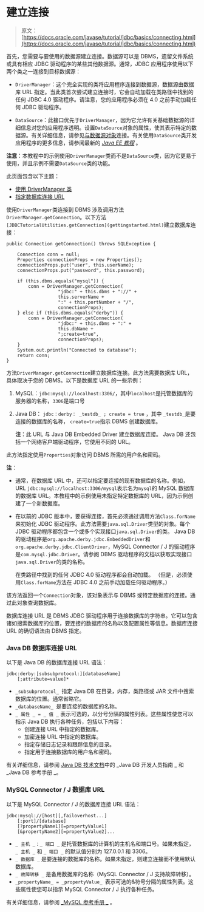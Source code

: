 # 建立连接

> 原文： [https://docs.oracle.com/javase/tutorial/jdbc/basics/connecting.html](https://docs.oracle.com/javase/tutorial/jdbc/basics/connecting.html)

首先，您需要与要使用的数据源建立连接。数据源可以是 DBMS，遗留文件系统或具有相应 JDBC 驱动程序的某些其他数据源。通常，JDBC 应用程序使用以下两个类之一连接到目标数据源：

*   `DriverManager`：这个完全实现的类将应用程序连接到数据源，数据源由数据库 URL 指定。当此类首次尝试建立连接时，它会自动加载在类路径中找到的任何 JDBC 4.0 驱动程序。请注意，您的应用程序必须在 4.0 之前手动加载任何 JDBC 驱动程序。

*   `DataSource`：此接口优先于`DriverManager`，因为它允许有关基础数据源的详细信息对您的应用程序透明。设置`DataSource`对象的属性，使其表示特定的数据源。有关详细信息，请参见[与数据源对象](sqldatasources.html)连接。有关使用`DataSource`类开发应用程序的更多信息，请参阅最新的 _[Java EE 教程](http://docs.oracle.com/javaee/6/tutorial/doc/)_ 。

**注意**：本教程中的示例使用`DriverManager`类而不是`DataSource`类，因为它更易于使用，并且示例不需要`DataSource`类的功能。

此页面包含以下主题：

*   [使用 DriverManager 类](#drivermanager)
*   [指定数据库连接 URL](#db_connection_url)

使用`DriverManager`类连接到 DBMS 涉及调用方法`DriverManager.getConnection`。以下方法 `[JDBCTutorialUtilities.getConnection](gettingstarted.html)`建立数据库连接：

```
public Connection getConnection() throws SQLException {

    Connection conn = null;
    Properties connectionProps = new Properties();
    connectionProps.put("user", this.userName);
    connectionProps.put("password", this.password);

    if (this.dbms.equals("mysql")) {
        conn = DriverManager.getConnection(
                   "jdbc:" + this.dbms + "://" +
                   this.serverName +
                   ":" + this.portNumber + "/",
                   connectionProps);
    } else if (this.dbms.equals("derby")) {
        conn = DriverManager.getConnection(
                   "jdbc:" + this.dbms + ":" +
                   this.dbName +
                   ";create=true",
                   connectionProps);
    }
    System.out.println("Connected to database");
    return conn;
}

```

方法`DriverManager.getConnection`建立数据库连接。此方法需要数据库 URL，具体取决于您的 DBMS。以下是数据库 URL 的一些示例：

1.  MySQL：`jdbc:mysql://localhost:3306/`，其中`localhost`是托管数据库的服务器的名称，`3306`是端口号

2.  Java DB： `jdbc：derby： _testdb_ ; create = true` ，其中 `_testdb_`是要连接的数据库的名称， `create=true`指示 DBMS 创建数据库。

    **注**：此 URL 与 Java DB Embedded Driver 建立数据库连接。 Java DB 还包括一个网络客户端驱动程序，它使用不同的 URL。

此方法指定使用`Properties`对象访问 DBMS 所需的用户名和密码。

**注**：

*   通常，在数据库 URL 中，还可以指定要连接的现有数据库的名称。例如，URL `jdbc:mysql://localhost:3306/mysql`表示名为`mysql`的 MySQL 数据库的数据库 URL。本教程中的示例使用未指定特定数据库的 URL，因为示例创建了一个新数据库。

*   在以前的 JDBC 版本中，要获得连接，首先必须通过调用方法`Class.forName`来初始化 JDBC 驱动程序。此方法需要`java.sql.Driver`类型的对象。每个 JDBC 驱动程序都包含一个或多个实现接口`java.sql.Driver`的类。 Java DB 的驱动程序是`org.apache.derby.jdbc.EmbeddedDriver`和`org.apache.derby.jdbc.ClientDriver`，MySQL Connector / J 的驱动程序是`com.mysql.jdbc.Driver`。请参阅 DBMS 驱动程序的文档以获取实现接口`java.sql.Driver`的类的名称。

    在类路径中找到的任何 JDBC 4.0 驱动程序都会自动加载。 （但是，必须使用`Class.forName`方法在 JDBC 4.0 之前手动加载任何驱动程序。）

该方法返回一个`Connection`对象，该对象表示与 DBMS 或特定数据库的连接。通过此对象查询数据库。

数据库连接 URL 是 DBMS JDBC 驱动程序用于连接数据库的字符串。它可以包含诸如搜索数据库的位置，要连接的数据库的名称以及配置属性等信息。数据库连接 URL 的确切语法由 DBMS 指定。

### Java DB 数据库连接 URL

以下是 Java DB 的数据库连接 URL 语法：

```
jdbc:derby:[subsubprotocol:][databaseName]
    [;attribute=value]*

```

*   `_subsubprotocol_ `指定 Java DB 在目录，内存，类路径或 JAR 文件中搜索数据库的位置。通常省略它。
*   `_databaseName_ `是要连接的数据库的名称。
*   `_ 属性 _ = _ 值 _` 表示可选的，以分号分隔的属性列表。这些属性使您可以指示 Java DB 执行各种任务，包括以下内容：
    *   创建连接 URL 中指定的数据库。
    *   加密连接 URL 中指定的数据库。
    *   指定存储日志记录和跟踪信息的目录。
    *   指定用于连接数据库的用户名和密码。

有关详细信息，请参阅 [Java DB 技术文档](http://docs.oracle.com/javadb/index_jdk8.html)中的 _Java DB 开发人员指南 _ 和 _Java DB 参考手册 _。

### MySQL Connector / J 数据库 URL

以下是 MySQL Connector / J 的数据库连接 URL 语法：

```
jdbc:mysql://[host][,failoverhost...]
    [:port]/[database]
    [?propertyName1][=propertyValue1]
    [&propertyName2][=propertyValue2]...

```

*   `_ 主机 _：_ 端口 _` 是托管数据库的计算机的主机名和端口号。如果未指定， `_ 主机 _` 和 `_ 端口 _` 的默认值分别为 127.0.0.1 和 3306。
*   `_ 数据库 _` 是要连接的数据库的名称。如果未指定，则建立连接而不使用默认数据库。
*   `_ 故障转移 _` 是备用数据库的名称（MySQL Connector / J 支持故障转移）。
*   `_propertyName_ = _propertyValue_ `表示可选的&符号分隔的属性列表。这些属性使您可以指示 MySQL Connector / J 执行各种任务。

有关详细信息，请参阅 [_MySQL 参考手册 _](http://dev.mysql.com/doc/) 。